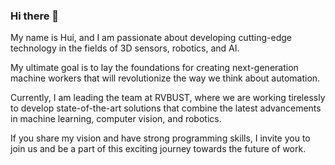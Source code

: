 ### Hi there 👋
My name is Hui, and I am passionate about developing cutting-edge technology in the fields of 3D sensors, robotics, and AI. 

My ultimate goal is to lay the foundations for creating next-generation machine workers that will revolutionize the way we think about automation.

Currently, I am leading the team at RVBUST, where we are working tirelessly to develop state-of-the-art solutions that combine the latest advancements in machine learning, computer vision, and robotics. 

If you share my vision and have strong programming skills, I invite you to join us and be a part of this exciting journey towards the future of work.
